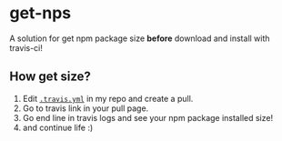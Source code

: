 # get-nps

A solution for get npm package size **before** download and install with travis-ci!

## How get size?

1. Edit [`.travis.yml`](https://github.com/xtoolkit/get-nps/edit/master/.travis.yml) in my repo and create a pull. 
2. Go to travis link in your pull page.
3. Go end line in travis logs and see your npm package installed size!
4. and continue life :)
